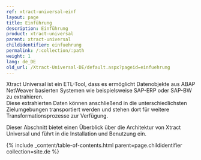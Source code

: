 ```yaml
---
ref: xtract-universal-einf
layout: page
title: Einführung
description: Einführung
product: xtract-universal
parent: xtract-universal
childidentifier: einfuehrung
permalink: /:collection/:path
weight: 1
lang: de_DE
old_url: /Xtract-Universal-DE/default.aspx?pageid=einfuehrung
---
```

Xtract Universal ist ein ETL-Tool, dass es ermöglicht Datenobjekte aus ABAP NetWeaver basierten Systemen wie beispielsweise SAP-ERP oder SAP-BW zu extrahieren.<br> Diese extrahierten Daten können anschließend in die unterschiedlichsten Zielumgebungen transportiert werden und stehen dort für weitere Transformationsprozesse zur Verfügung. 

Dieser Abschnitt bietet einen Überblick über die Architektur von Xtract Universal und führt in die Installation und Benutzung ein.

{% include _content/table-of-contents.html parent=page.childidentifier collection=site.de %}
